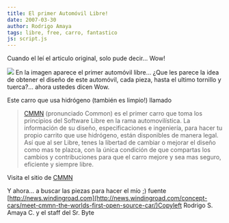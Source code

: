 ```yaml
---
title: El primer Automóvil Libre!
date: 2007-03-30
author: Rodrigo Amaya
tags: libre, free, carro, fantastico
js: script.js
---
```


Cuando el leí el articulo original, solo pude decir... Wow!

[![](http://bp3.blogger.com/_ayvorITawE4/Rg2dBfTPf7I/AAAAAAAAAPY/RVGwMhn4Fl8/s400/cmmn-autorai.jpg)](http://bp3.blogger.com/_ayvorITawE4/Rg2dBfTPf7I/AAAAAAAAAPY/RVGwMhn4Fl8/s1600-h/cmmn-autorai.jpg)
En la imagen aparece el primer automóvil
      libre...
¿Que les parece la idea de obtener el diseño de este automóvil, cada
      pieza, hasta el ultimo tornillo y tuerca?... ahora ustedes dicen Wow.

Este carro que usa hidrógeno (también es limpio!) llamado

> [CMMN](http://www.autoindetoekomst.nl/website/)
> (pronunciado Common)
 es el primer carro que toma los principios del
      Software Libre en la rama automovilística.
La información de su diseño,
      especificaciones e ingeniería, para hacer tu propio carrito que use hidrógeno, están
      disponibles de manera legal. Así que al ser Libre, tenes la libertad de cambiar o mejorar el
      diseño como mas te plazca, con la única condición de que compartas los cambios y
      contribuciones para que el carro mejore y sea mas seguro, eficiente y siempre libre.

Visita el sitio de [CMMN](http://www.autoindetoekomst.nl/website/)

Y
      ahora... a buscar las piezas para hacer el mío ;)
fuente [http://news.windingroad.com](http://news.windingroad.com/concept-cars/meet-cmmn-the-worlds-first-open-source-car/)Copyleft Rodrigo S. Amaya C. y el staff del Sr.
      Byte